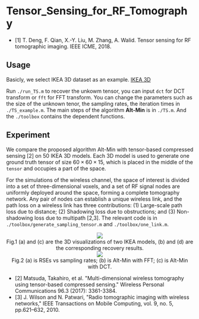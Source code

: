 # Tensor_Sensing_for_RF_Tomography
- [1]  T. Deng, F. Qian,  X.-Y. Liu, M. Zhang, A. Walid. Tensor sensing for RF tomographic imaging. IEEE ICME, 2018.

## Usage
Basicly, we select IKEA 3D dataset as an example. [IKEA 3D](http://ikea.csail.mit.edu/)

Run `./run_TS.m` to recover the unkowm tensor, you can input `dct` for DCT transform or `fft` for FFT transform. You can change the parameters such as the size of the unknown tenor, the sampling rates, the iteration times in `./TS_example.m`. The main steps of the algorithm <b>Alt-Min</b> is in `./TS.m`. And the `./toolbox` contains the dependent functions.

## Experiment
We compare the proposed algorithm Alt-Min with tensor-based compressed sensing [2] on 50 IKEA 3D models. Each 3D model is used to generate one ground truth tensor of size $60\times 60\times 15$, which is placed in the middle of the `tensor` and occupies a part of the space.

For the simulations of the wireless channel, the space of interest is divided into a set of three-dimensional voxels, and a set of RF signal nodes are uniformly deployed around the space, forming a complete tomography network. Any pair of nodes can establish a unique wireless link, and the path loss on a wireless link has three contributions: (1) Large-scale path loss due to distance; (2) Shadowing loss due to obstructions; and (3) Non-shadowing loss due to multipath [2,3]. The relevant code is in `./toolbox/generate_sampling_tensor.m` and `./toolbox/one_link.m`.  

<div align=center><img src="https://github.com/hust512/Tensor_Sensing_for_RF_Tomography/blob/master/Fig/model.png" />
</div>

<div align=center>Fig.1  (a) and (c) are the 3D visualizations of two IKEA models, (b) and (d) are the corresponding recovery results.</div>

<div> </div>


<div align=center><img src="https://github.com/hust512/Tensor_Sensing_for_RF_Tomography/blob/master/Fig/result.png" />
</div>

<div align=center>Fig.2  (a) is RSEs vs sampling rates; (b) is Alt-Min with FFT; (c) is Alt-Min with DCT.</div>


- [2] Matsuda, Takahiro, et al. "Multi-dimensional wireless tomography using tensor-based compressed sensing." Wireless Personal Communications 96.3 (2017): 3361-3384.
- [3] J. Wilson and N. Patwari, "Radio tomographic imaging with wireless networks," IEEE Transactions on Mobile Computing, vol. 9, no. 5, pp.621–632, 2010.

